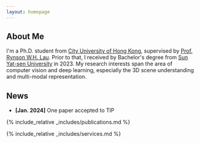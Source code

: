 ```yaml
---
layout: homepage
---
```


## About Me

I'm a Ph.D. student from [City University of Hong Kong](https://www.cityu.edu.hk/), supervised by [Prof. Rynson W.H. Lau](https://www.cs.cityu.edu.hk/~rynson/). Prior to that, I received by Bachelor's degree from [Sun Yat-sen University](https://www.sysu.edu.cn/) in 2023. My research interests span the area of computer vision and deep learning, especially the 3D scene understanding and multi-modal representation.


## News

- **[Jan. 2024]** One paper accepted to TIP


{% include_relative _includes/publications.md %}

{% include_relative _includes/services.md %}
